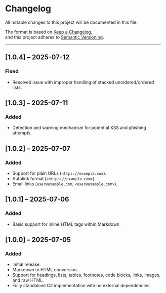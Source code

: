 # Changelog

All notable changes to this project will be documented in this file.

The format is based on [Keep a Changelog](https://keepachangelog.com/en/1.0.0/),  
and this project adheres to [Semantic Versioning](https://semver.org/spec/v2.0.0.html).

---

## [1.0.4] – 2025-07-12
### Fixed
- Resolved issue with improper handling of stacked unordered/ordered lists.

## [1.0.3] – 2025-07-11
### Added
- Detection and warning mechanism for potential XSS and phishing attempts.

## [1.0.2] – 2025-07-07
### Added
- Support for plain URLs (`https://example.com`).
- Autolink format (`<https://example.com>`).
- Email links (`user@example.com`, `<user@example.com>`).

## [1.0.1] – 2025-07-06
### Added
- Basic support for inline HTML tags within Markdown.

## [1.0.0] – 2025-07-05
### Added
- Initial release.
- Markdown to HTML conversion.
- Support for headings, lists, tables, footnotes, code blocks, links, images, and raw HTML.
- Fully standalone C# implementation with no external dependencies.
